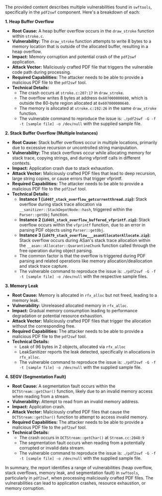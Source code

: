 The provided content describes multiple vulnerabilities found in `swftools`, specifically in the `pdf2swf` component. Here's a breakdown of each:

**1. Heap Buffer Overflow**

*   **Root Cause:** A heap buffer overflow occurs in the `draw_stroke` function within `stroke.c`.
*   **Vulnerability:** The `draw_stroke` function attempts to write 8 bytes to a memory location that is outside of the allocated buffer, resulting in a heap overflow.
*   **Impact:** Memory corruption and potential crash of the `pdf2swf` application.
*   **Attack Vector:** Maliciously crafted PDF file that triggers the vulnerable code path during processing.
*   **Required Capabilities:** The attacker needs to be able to provide a malicious PDF file to the `pdf2swf` tool.
*   **Technical Details:**
    *   The crash occurs at `stroke.c:207:17` in `draw_stroke`.
    *   The overflow writes 8 bytes at address `0x607000000690`, which is outside the 80-byte region allocated at `0x607000000640`.
    *   The memory is allocated at `stroke.c:192:26` in the same `draw_stroke` function.
    *   The vulnerable command to reproduce the issue is: `./pdf2swf -G -f -t [sample file] -o /dev/null` with the supplied sample file.

**2. Stack Buffer Overflow (Multiple Instances)**

*   **Root Cause:** Stack buffer overflows occur in multiple locations, primarily due to excessive recursion or uncontrolled string manipulation.
*   **Vulnerability:** The stack overflows occur while allocating memory for stack trace, copying strings, and during vfprintf calls in different contexts.
*   **Impact:** Application crash due to stack exhaustion.
*   **Attack Vector:** Maliciously crafted PDF files that lead to deep recursion, large string copies, or cause errors that trigger vfprintf.
*   **Required Capabilities:** The attacker needs to be able to provide a malicious PDF file to the `pdf2swf` tool.
*   **Technical Details:**
    *   **Instance 1 (`id407_stack_overflow_getcurrentthread.zip`):** Stack overflow during stack trace allocation via `__sanitizer::StackDepotNode::hash`, triggered within the `Parser::getObj` function.
    *  **Instance 2 (`id465_stack_overflow_buffered_vfprintf.zip`):** Stack overflow occurs within the `vfprintf` function, due to an error in parsing PDF objects using `Parser::getObj`.
    *   **Instance 3 (`id479_stack_overflow___asanAllocatorAllocate.zip`):** Stack overflow occurs during ASan's stack trace allocation within the `__asan::Allocator::QuarantineChunk` function called through the free operation during object parsing.
    *   The common factor is that the overflow is triggered during PDF parsing and related operations like memory allocation/deallocation and stack trace capture.
    *   The vulnerable command to reproduce the issue is: `./pdf2swf -G -f -t [sample file] -o /dev/null` with the respective sample files.

**3. Memory Leak**

*   **Root Cause:** Memory is allocated in `rfx_alloc` but not freed, leading to a memory leak.
*   **Vulnerability:** Unreleased allocated memory in `rfx_alloc`.
*   **Impact:** Gradual memory consumption leading to performance degradation or potential resource exhaustion.
*   **Attack Vector:** Maliciously crafted PDF files that trigger the allocation without the corresponding free.
*   **Required Capabilities:** The attacker needs to be able to provide a malicious PDF file to the `pdf2swf` tool.
*  **Technical Details:**
    *   Leak of 96 bytes in 2 objects, allocated via `rfx_alloc`
    *   LeakSanitizer reports the leak detected, specifically in allocations in `rfx_alloc`.
    *   The vulnerable command to reproduce the issue is: `./pdf2swf -G -f -t [sample file] -o /dev/null` with the supplied sample file.

**4. SEGV (Segmentation Fault)**

*   **Root Cause:** A segmentation fault occurs within the `DCTStream::getChar()` function, likely due to an invalid memory access when reading from a stream.
*   **Vulnerability:** Attempt to read from an invalid memory address.
*   **Impact:** Application crash.
*   **Attack Vector:** Maliciously crafted PDF files that cause the `DCTStream::getChar()` function to attempt to access invalid memory.
*   **Required Capabilities:** The attacker needs to be able to provide a malicious PDF file to the `pdf2swf` tool.
*  **Technical Details:**
    *   The crash occurs in `DCTStream::getChar()` at `Stream.cc:2048:9`
    *   The segmentation fault occurs when reading from a potentially corrupted or invalid data stream.
    *   The vulnerable command to reproduce the issue is: `./pdf2swf -G -f -t [sample file] -o /dev/null` with the supplied sample file.

In summary, the report identifies a range of vulnerabilities (heap overflow, stack overflows, memory leak, and segmentation fault) in `swftools`, particularly in `pdf2swf`, when processing maliciously crafted PDF files. The vulnerabilities can lead to application crashes, resource exhaustion, or memory corruption.